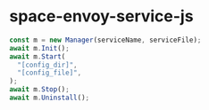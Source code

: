 # space-envoy-service-js

```javascript
const m = new Manager(serviceName, serviceFile);
await m.Init();
await m.Start(
  "[config_dir]",
  "[config_file]",
);
await m.Stop();
await m.Uninstall();
```
